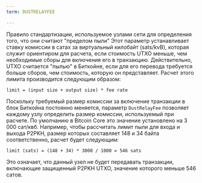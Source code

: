 ```yaml
---
term: DUSTRELAYFEE

---
```

Правило стандартизации, используемое узлами сети для определения того, что они считают "пределом пыли" Этот параметр устанавливает ставку комиссии в сатах за виртуальный килобайт (sats/kvB), которая служит ориентиром для расчета, если стоимость UTXO меньше, чем необходимые сборы для включения его в транзакцию. Действительно, UTXO считается "пылью" в Биткойне, если для его перевода требуется больше сборов, чем стоимость, которую он представляет. Расчет этого лимита производится следующим образом:

```text
limit = (input size + output size) * fee rate
```

Поскольку требуемый размер комиссии за включение транзакции в блок Биткойна постоянно меняется, параметр `DustRelayFee` позволяет каждому узлу определить размер комиссии, используемый при расчете. По умолчанию в Bitcoin Core это значение установлено на 3 000 сат/квб. Например, чтобы рассчитать лимит пыли для входа и выхода P2PKH, размер которых составляет 148 и 34 байта соответственно, расчет будет следующим:

```text
limit (sats) = (148 + 34) * 3000 / 1000 = 546 sats
```

Это означает, что данный узел не будет передавать транзакции, включающие защищенный P2PKH UTXO, значение которого меньше 546 сатов.